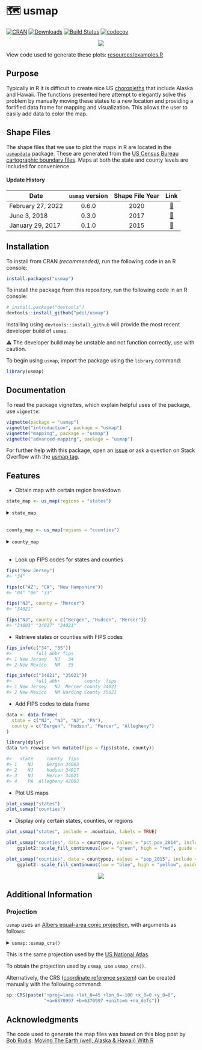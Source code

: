 # 🗺 usmap
[![CRAN](http://www.r-pkg.org/badges/version/usmap?color=blue)](https://cran.r-project.org/package=usmap) [![Downloads](http://cranlogs.r-pkg.org/badges/grand-total/usmap)](https://cran.r-project.org/package=usmap) [![Build Status](https://img.shields.io/endpoint.svg?url=https%3A%2F%2Factions-badge.atrox.dev%2Fpdil%2Fusmap%2Fbadge%3Fref%3Dmaster&style=popout&label=build)](https://actions-badge.atrox.dev/pdil/usmap/goto?ref=master) [![codecov](https://codecov.io/gh/pdil/usmap/branch/master/graph/badge.svg)](https://app.codecov.io/gh/pdil/usmap)

<p align="center"><img src="https://raw.githubusercontent.com/pdil/usmap/master/resources/example-plots.png" /></p>

View code used to generate these plots: [resources/examples.R](https://github.com/pdil/usmap/blob/master/resources/examples.R)

## Purpose
Typically in R it is difficult to create nice US [choropleths](https://en.wikipedia.org/wiki/Choropleth_map) that include Alaska and Hawaii. The functions presented here attempt to elegantly solve this problem by manually moving these states to a new location and providing a fortified data frame for mapping and visualization. This allows the user to easily add data to color the map.

## Shape Files
The shape files that we use to plot the maps in R are located in the [`usmapdata`](https://github.com/pdil/usmapdata) package. These are generated from the [US Census Bureau cartographic boundary files](https://www.census.gov/geographies/mapping-files/time-series/geo/cartographic-boundary.html). Maps at both the state and county levels are included for convenience.

#### Update History

| Date              | `usmap` version | Shape File Year | Link |
| ---               | :-:             | :-:             | :-:  |
| February 27, 2022 | 0.6.0           | 2020            | [🔗](https://www.census.gov/geographies/mapping-files/time-series/geo/cartographic-boundary.2020.html) |
| June 3, 2018      | 0.3.0           | 2017            | [🔗](https://www.census.gov/geographies/mapping-files/time-series/geo/carto-boundary-file.2017.html)   |
| January 29, 2017  | 0.1.0           | 2015            | [🔗](https://www.census.gov/geographies/mapping-files/time-series/geo/carto-boundary-file.2015.html)   |

## Installation
To install from CRAN _(recommended)_, run the following code in an R console:
```r
install.packages("usmap")
```
To install the package from this repository, run the following code in an R console:
```r
# install.package("devtools")
devtools::install_github("pdil/usmap")
```
Installing using `devtools::install_github` will provide the most recent developer build of `usmap`.

⚠️ The developer build may be unstable and not function correctly, use with caution.

To begin using `usmap`, import the package using the `library` command:
```r
library(usmap)
```

## Documentation

To read the package vignettes, which explain helpful uses of the package, use `vignette`:
```r
vignette(package = "usmap")
vignette("introduction", package = "usmap")
vignette("mapping", package = "usmap")
vignette("advanced-mapping", package = "usmap")
```

For further help with this package, open an [issue](https://github.com/pdil/usmap/issues) or ask a question on Stack Overflow with the [usmap tag](https://stackoverflow.com/questions/tagged/usmap).

## Features
* Obtain map with certain region breakdown
```r
state_map <- us_map(regions = "states")
```
<details>
  <summary><code>state_map</code></summary>

  ```r
  #> Simple feature collection with 51 features and 3 fields
  #> Geometry type: MULTIPOLYGON
  #> Dimension:     XY
  #> Bounding box:  xmin: -2590847 ymin: -2608148 xmax: 2523581 ymax: 731407.9
  #> Projected CRS: NAD27 / US National Atlas Equal Area
  #> # A tibble: 51 × 4
  #>    fips  abbr  full                               geom
  #>    <chr> <chr> <chr>                <MULTIPOLYGON [m]>
  #>  1 02    AK    Alaska        (((-2396847 -2547721, -2…
  #>  2 01    AL    Alabama       (((1093777 -1378535, 109…
  #>  3 05    AR    Arkansas      (((483065.2 -927788.2, 5…
  #>  4 04    AZ    Arizona       (((-1388676 -1254584, -1…
  #>  5 06    CA    California    (((-1719946 -1090033, -1…
  #>  6 08    CO    Colorado      (((-789538.7 -678773.8, …
  #>  7 09    CT    Connecticut   (((2161733 -83737.52, 21…
  #>  8 11    DC    District of … (((1955479 -402055.2, 19…
  #>  9 10    DE    Delaware      (((2042506 -284367.3, 20…
  #> 10 12    FL    Florida       (((1855611 -2064809, 186…
  #> # ℹ 41 more rows
  ```
</details><br>

```r
county_map <- us_map(regions = "counties")
```
<details>
  <summary><code>county_map</code></summary>

  ```r
  #> Simple feature collection with 3144 features and 4 fields
  #> Geometry type: MULTIPOLYGON
  #> Dimension:     XY
  #> Bounding box:  xmin: -2590847 ymin: -2608148 xmax: 2523581 ymax: 731407.9
  #> Projected CRS: NAD27 / US National Atlas Equal Area
  #> # A tibble: 3,144 × 5
  #> fips  abbr  full   county                      geom
  #> <chr> <chr> <chr>  <chr>         <MULTIPOLYGON [m]>
  #> 1 02013 AK    Alaska Aleut… (((-1762715 -2477334, -1…
  #> 2 02016 AK    Alaska Aleut… (((-2396847 -2547721, -2…
  #> 3 02020 AK    Alaska Ancho… (((-1517576 -2089908, -1…
  #> 4 02050 AK    Alaska Bethe… (((-1905141 -2137046, -1…
  #> 5 02060 AK    Alaska Brist… (((-1685825 -2253496, -1…
  #> 6 02063 AK    Alaska Chuga… (((-1476669 -2101298, -1…
  #> 7 02066 AK    Alaska Coppe… (((-1457015 -2063407, -1…
  #> 8 02068 AK    Alaska Denal… (((-1585793 -1980740, -1…
  #> 9 02070 AK    Alaska Dilli… (((-1793024 -2236835, -1…
  #> 10 02090 AK    Alaska Fairb… (((-1512363 -1851013, -1…
  #> # ℹ 3,134 more rows
  ```
</details><br>

* Look up FIPS codes for states and counties
```r
fips("New Jersey")
#> "34"

fips(c("AZ", "CA", "New Hampshire"))
#> "04" "06" "33"

fips("NJ", county = "Mercer")
#> "34021"

fips("NJ", county = c("Bergen", "Hudson", "Mercer"))
#> "34003" "34017" "34021"
```
* Retrieve states or counties with FIPS codes
```r
fips_info(c("34", "35"))
#>         full abbr fips
#> 1 New Jersey   NJ   34
#> 2 New Mexico   NM   35

fips_info(c("34021", "35021"))
#>         full abbr         county  fips
#> 1 New Jersey   NJ  Mercer County 34021
#> 2 New Mexico   NM Harding County 35021
```

* Add FIPS codes to data frame
```r
data <- data.frame(
  state = c("NJ", "NJ", "NJ", "PA"),
  county = c("Bergen", "Hudson", "Mercer", "Allegheny")
)

library(dplyr)
data %>% rowwise %>% mutate(fips = fips(state, county))

#>   state     county  fips
#> 1    NJ     Bergen 34003
#> 2    NJ     Hudson 34017
#> 3    NJ     Mercer 34021
#> 4    PA  Allegheny 42003
```

* Plot US maps
```r
plot_usmap("states")
plot_usmap("counties")
```
* Display only certain states, counties, or regions
```r
plot_usmap("states", include = .mountain, labels = TRUE)

plot_usmap("counties", data = countypov, values = "pct_pov_2014", include = "FL") +
    ggplot2::scale_fill_continuous(low = "green", high = "red", guide = FALSE)

plot_usmap("counties", data = countypop, values = "pop_2015", include = .new_england) +
    ggplot2::scale_fill_continuous(low = "blue", high = "yellow", guide = FALSE)
```
<p align="center"><img src="https://raw.githubusercontent.com/pdil/usmap/master/resources/example-usage.png" /></p>

## Additional Information

### Projection
`usmap` uses an [Albers equal-area conic projection](https://en.wikipedia.org/wiki/Albers_projection), with arguments as follows:

<details>
  <summary><code>usmap::usmap_crs()</code></summary>

  ```
  #> Coordinate Reference System:
  #> Deprecated Proj.4 representation:
  #>  +proj=laea +lat_0=45 +lon_0=-100 +x_0=0 +y_0=0 +ellps=sphere
  #> +units=m +no_defs
  #> WKT2 2019 representation:
  #> PROJCRS["unknown",
  #>     BASEGEOGCRS["unknown",
  #>         DATUM["unknown",
  #>             ELLIPSOID["Normal Sphere (r=6370997)",6370997,0,
  #>                 LENGTHUNIT["metre",1,
  #>                     ID["EPSG",9001]]]],
  #>         PRIMEM["Greenwich",0,
  #>             ANGLEUNIT["degree",0.0174532925199433],
  #>             ID["EPSG",8901]]],
  #>     CONVERSION["unknown",
  #>         METHOD["Lambert Azimuthal Equal Area (Spherical)",
  #>             ID["EPSG",1027]],
  #>         PARAMETER["Latitude of natural origin",45,
  #>             ANGLEUNIT["degree",0.0174532925199433],
  #>             ID["EPSG",8801]],
  #>         PARAMETER["Longitude of natural origin",-100,
  #>             ANGLEUNIT["degree",0.0174532925199433],
  #>             ID["EPSG",8802]],
  #>         PARAMETER["False easting",0,
  #>             LENGTHUNIT["metre",1],
  #>             ID["EPSG",8806]],
  #>         PARAMETER["False northing",0,
  #>             LENGTHUNIT["metre",1],
  #>             ID["EPSG",8807]]],
  #>     CS[Cartesian,2],
  #>         AXIS["(E)",east,
  #>             ORDER[1],
  #>             LENGTHUNIT["metre",1,
  #>                 ID["EPSG",9001]]],
  #>         AXIS["(N)",north,
  #>             ORDER[2],
  #>             LENGTHUNIT["metre",1,
  #>                 ID["EPSG",9001]]]]
  ```
</details>

This is the same projection used by the [US National Atlas](https://epsg.io/2163).

To obtain the projection used by `usmap`, use `usmap_crs()`.

Alternatively, the CRS ([coordinate reference system](https://www.nceas.ucsb.edu/sites/default/files/2020-04/OverviewCoordinateReferenceSystems.pdf)) can be created manually with the following command:
```r
sp::CRS(paste("+proj=laea +lat_0=45 +lon_0=-100 +x_0=0 +y_0=0",
              "+a=6370997 +b=6370997 +units=m +no_defs"))
```

## Acknowledgments
The code used to generate the map files was based on this blog post by [Bob Rudis](https://github.com/hrbrmstr):
[Moving The Earth (well, Alaska & Hawaii) With R](https://rud.is/b/2014/11/16/moving-the-earth-well-alaska-hawaii-with-r/)
